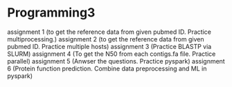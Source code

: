# Programming3
assignment 1 (to get the reference data from given pubmed ID. Practice multiprocessing.)
assignment 2 (to get the reference data from given pubmed ID. Practice multiple hosts)
assignment 3 (Practice BLASTP via SLURM)
assignment 4 (To get the N50 from each contigs.fa file. Practice parallel)
assignment 5 (Anwser the questions. Practice pyspark)
assignment 6 (Protein function prediction. Combine data preprocessing and ML in pyspark)

